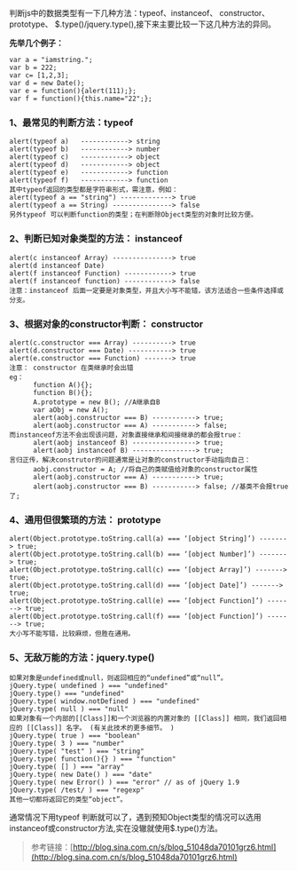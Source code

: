 

判断js中的数据类型有一下几种方法：typeof、instanceof、 constructor、 prototype、 $.type()/jquery.type(),接下来主要比较一下这几种方法的异同。

**先举几个例子：**

	var a = "iamstring.";
	var b = 222;
	var c= [1,2,3];
	var d = new Date();
	var e = function(){alert(111);};
	var f = function(){this.name="22";};

### 1、最常见的判断方法：typeof ###

	alert(typeof a)   ------------> string
	alert(typeof b)   ------------> number
	alert(typeof c)   ------------> object
	alert(typeof d)   ------------> object
	alert(typeof e)   ------------> function
	alert(typeof f)   ------------> function
	其中typeof返回的类型都是字符串形式，需注意，例如：
	alert(typeof a == "string") -------------> true
	alert(typeof a == String) ---------------> false
	另外typeof 可以判断function的类型；在判断除Object类型的对象时比较方便。

### 2、判断已知对象类型的方法： instanceof ###

	alert(c instanceof Array) ---------------> true
	alert(d instanceof Date) 
	alert(f instanceof Function) ------------> true
	alert(f instanceof function) ------------> false
	注意：instanceof 后面一定要是对象类型，并且大小写不能错，该方法适合一些条件选择或分支。

### 3、根据对象的constructor判断： constructor ###

	alert(c.constructor === Array) ----------> true
	alert(d.constructor === Date) -----------> true
	alert(e.constructor === Function) -------> true
	注意： constructor 在类继承时会出错
	eg：
	      function A(){};
	      function B(){};
	      A.prototype = new B(); //A继承自B
	      var aObj = new A();
	      alert(aobj.constructor === B) -----------> true;
	      alert(aobj.constructor === A) -----------> false;
	而instanceof方法不会出现该问题，对象直接继承和间接继承的都会报true：
	      alert(aobj instanceof B) ----------------> true;
	      alert(aobj instanceof B) ----------------> true;
	言归正传，解决construtor的问题通常是让对象的constructor手动指向自己：
	      aobj.constructor = A; //将自己的类赋值给对象的constructor属性
	      alert(aobj.constructor === A) -----------> true;
	      alert(aobj.constructor === B) -----------> false; //基类不会报true了;

### 4、通用但很繁琐的方法： prototype ###

	alert(Object.prototype.toString.call(a) === ‘[object String]’) -------> true;
	alert(Object.prototype.toString.call(b) === ‘[object Number]’) -------> true;
	alert(Object.prototype.toString.call(c) === ‘[object Array]’) -------> true;
	alert(Object.prototype.toString.call(d) === ‘[object Date]’) -------> true;
	alert(Object.prototype.toString.call(e) === ‘[object Function]’) -------> true;
	alert(Object.prototype.toString.call(f) === ‘[object Function]’) -------> true;
	大小写不能写错，比较麻烦，但胜在通用。

### 5、无敌万能的方法：jquery.type() ###

	如果对象是undefined或null，则返回相应的“undefined”或“null”。
	jQuery.type( undefined ) === "undefined"
	jQuery.type() === "undefined"
	jQuery.type( window.notDefined ) === "undefined"
	jQuery.type( null ) === "null"
	如果对象有一个内部的[[Class]]和一个浏览器的内置对象的 [[Class]] 相同，我们返回相应的 [[Class]] 名字。 (有关此技术的更多细节。 )
	jQuery.type( true ) === "boolean"
	jQuery.type( 3 ) === "number"
	jQuery.type( "test" ) === "string"
	jQuery.type( function(){} ) === "function"
	jQuery.type( [] ) === "array"
	jQuery.type( new Date() ) === "date"
	jQuery.type( new Error() ) === "error" // as of jQuery 1.9
	jQuery.type( /test/ ) === "regexp"
	其他一切都将返回它的类型“object”。

通常情况下用typeof 判断就可以了，遇到预知Object类型的情况可以选用instanceof或constructor方法,实在没辙就使用$.type()方法。

> 参考链接：[http://blog.sina.com.cn/s/blog_51048da70101grz6.html](http://blog.sina.com.cn/s/blog_51048da70101grz6.html)